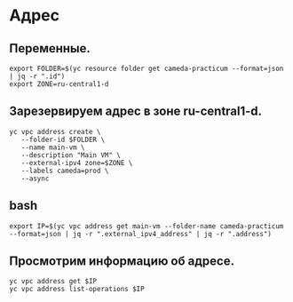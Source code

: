 # Адрес

## Переменные.
```
export FOLDER=$(yc resource folder get cameda-practicum --format=json | jq -r ".id")
export ZONE=ru-central1-d
```

## Зарезервируем адрес в зоне ru-central1-d.
```
yc vpc address create \
   --folder-id $FOLDER \
   --name main-vm \
   --description "Main VM" \
   --external-ipv4 zone=$ZONE \
   --labels cameda=prod \
   --async
```

## bash
```
export IP=$(yc vpc address get main-vm --folder-name cameda-practicum  --format=json | jq -r ".external_ipv4_address" | jq -r ".address")
```

## Просмотрим информацию об адресе.
```
yc vpc address get $IP
yc vpc address list-operations $IP
```
